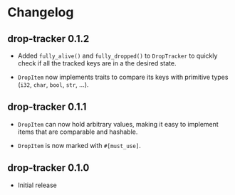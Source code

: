 # Changelog

## drop-tracker 0.1.2

* Added `fully_alive()` and `fully_dropped()` to `DropTracker` to quickly check
  if all the tracked keys are in a the desired state.

* `DropItem` now implements traits to compare its keys with primitive types
  (`i32`, `char`, `bool`, `str`, ...).

## drop-tracker 0.1.1

* `DropItem` can now hold arbitrary values, making it easy to implement items
  that are comparable and hashable.

* `DropItem` is now marked with `#[must_use]`.

## drop-tracker 0.1.0

* Initial release
